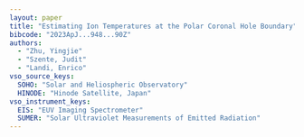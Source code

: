 ```yaml
---
layout: paper
title: "Estimating Ion Temperatures at the Polar Coronal Hole Boundary"
bibcode: "2023ApJ...948...90Z"
authors: 
  - "Zhu, Yingjie"
  - "Szente, Judit"
  - "Landi, Enrico"
vso_source_keys:
  SOHO: "Solar and Heliospheric Observatory"
  HINODE: "Hinode Satellite, Japan"
vso_instrument_keys:
  EIS: "EUV Imaging Spectrometer"
  SUMER: "Solar Ultraviolet Measurements of Emitted Radiation"
---
```

